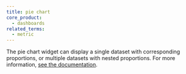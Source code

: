 ```yaml
---
title: pie chart
core_product:
  - dashboards
related_terms:
  - metric
---
```

The pie chart widget can display a single dataset with corresponding proportions, or multiple datasets with nested proportions. For more information, <a href="/dashboards/widgets/graphs/pie_chart/">see the documentation</a>.